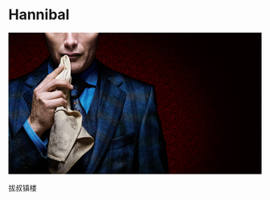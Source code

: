 # Hannibal
![oh](https://github.com/magicbaby810/Hannibal/blob/master/img/Hannibal-970x545.jpg)

拔叔镇楼
